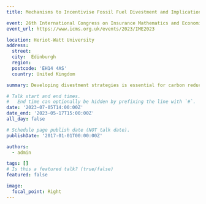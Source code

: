 ```yaml
---
title: Mechanisms to Incentivise Fossil Fuel Divestment and Implications on Portfolio Risk and Returns 2

event: 26th International Congress on Insurance Mathematics and Economics
event_url: https://www.icms.org.uk/events/2023/IME2023

location: Heriot-Watt University
address:
  street: 
  city:  Edinburgh  
  region: 
  postcode: 'EH14 4AS'
  country: United Kingdom

summary: Developing divestment strategies is essential for carbon reduction.

# Talk start and end times.
#   End time can optionally be hidden by prefixing the line with `#`.
date: '2023-07-05T14:00:00Z'
date_end: '2023-05-17T15:00:00Z'
all_day: false

# Schedule page publish date (NOT talk date).
publishDate: '2017-01-01T00:00:00Z'

authors:
  - admin

tags: []
# Is this a featured talk? (true/false)
featured: false

image:
  focal_point: Right
---
```

